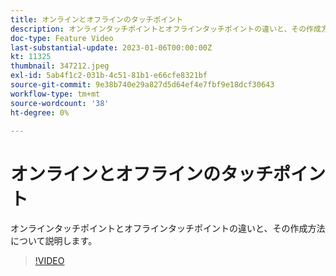 ```yaml
---
title: オンラインとオフラインのタッチポイント
description: オンラインタッチポイントとオフラインタッチポイントの違いと、その作成方法について説明します。
doc-type: Feature Video
last-substantial-update: 2023-01-06T00:00:00Z
kt: 11325
thumbnail: 347212.jpeg
exl-id: 5ab4f1c2-031b-4c51-81b1-e66cfe8321bf
source-git-commit: 9e38b740e29a827d5d64ef4e7fbf9e18dcf30643
workflow-type: tm+mt
source-wordcount: '38'
ht-degree: 0%

---
```


# オンラインとオフラインのタッチポイント

オンラインタッチポイントとオフラインタッチポイントの違いと、その作成方法について説明します。

>[!VIDEO](https://video.tv.adobe.com/v/347212/?quality=12&learn=on)
